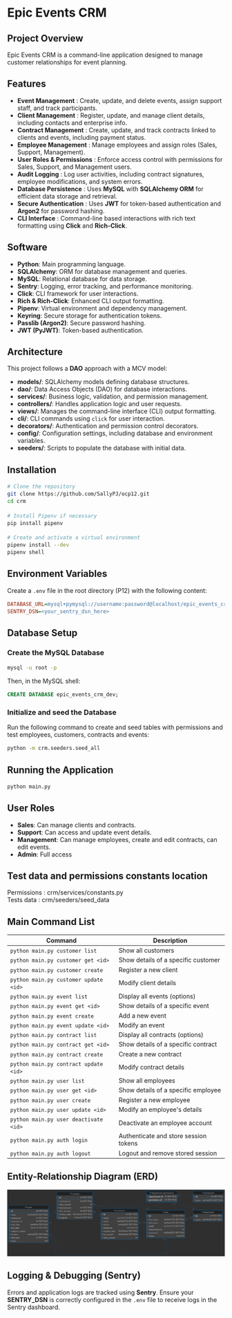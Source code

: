 # Epic Events CRM

## Project Overview
Epic Events CRM is a command-line application designed to manage customer relationships for event planning. 

## Features
- **Event Management** : Create, update, and delete events, assign support staff, and track participants.
- **Client Management** : Register, update, and manage client details, including contacts and enterprise info.
- **Contract Management** : Create, update, and track contracts linked to clients and events, including payment status.
- **Employee Management** : Manage employees and assign roles (Sales, Support, Management).
- **User Roles & Permissions** : Enforce access control with permissions for Sales, Support, and Management users.
- **Audit Logging** : Log user activities, including contract signatures, employee modifications, and system errors.
- **Database Persistence** : Uses **MySQL** with **SQLAlchemy ORM** for efficient data storage and retrieval.
- **Secure Authentication** : Uses **JWT** for token-based authentication and **Argon2** for password hashing.
- **CLI Interface** : Command-line based interactions with rich text formatting using **Click** and **Rich-Click**.

## Software
- **Python**: Main programming language.
- **SQLAlchemy**: ORM for database management and queries.
- **MySQL**: Relational database for data storage.
- **Sentry**: Logging, error tracking, and performance monitoring.
- **Click**: CLI framework for user interactions.
- **Rich & Rich-Click**: Enhanced CLI output formatting.
- **Pipenv**: Virtual environment and dependency management.
- **Keyring**: Secure storage for authentication tokens.
- **Passlib (Argon2)**: Secure password hashing.
- **JWT (PyJWT)**: Token-based authentication.

## Architecture
This project follows a **DAO** approach with a MCV model:

- **models/**: SQLAlchemy models defining database structures.
- **dao/**: Data Access Objects (DAO) for database interactions.
- **services/**: Business logic, validation, and permission management.
- **controllers/**: Handles application logic and user requests.
- **views/**: Manages the command-line interface (CLI) output formatting.
- **cli/**: CLI commands using `click` for user interaction.
- **decorators/**: Authentication and permission control decorators.
- **config/**: Configuration settings, including database and environment variables.
- **seeders/**: Scripts to populate the database with initial data.

## Installation
```sh
# Clone the repository
git clone https://github.com/SallyPJ/ocp12.git
cd crm

# Install Pipenv if necessary
pip install pipenv

# Create and activate a virtual environment
pipenv install --dev
pipenv shell
```

## Environment Variables
Create a `.env` file in the root directory (P12) with the following content:
```ini
DATABASE_URL=mysql+pymysql://username:password@localhost/epic_events_crm_dev  # Update with your credentials
SENTRY_DSN=<your_sentry_dsn_here>
```

## Database Setup
### Create the MySQL Database
```sh
mysql -u root -p
```
Then, in the MySQL shell:
```sql
CREATE DATABASE epic_events_crm_dev;

```

### Initialize and seed the Database
Run the following command to create and seed tables with permissions 
and test employees, customers, contracts and events:
```sh
python -m crm.seeders.seed_all
```

## Running the Application
```sh
python main.py
```

## User Roles
- **Sales**: Can manage clients and contracts.
- **Support**: Can access and update event details.
- **Management**: Can manage employees, create and edit contracts, can edit events.
- **Admin**: Full access 

## Test data and permissions constants location

Permissions : crm/services/constants.py  
Tests data : crm/seeders/seed_data

##  Main Command List
| Command                              | Description                           |
|--------------------------------------|---------------------------------------|
| `python main.py customer list`       | Show all customers                    |
| `python main.py customer get <id>`   | Show details of a specific customer   |
| `python main.py customer create`     | Register a new client                 |
| `python main.py customer update <id>` | Modify client details                 |
| `python main.py event list`          | Display all events (options)          |
| `python main.py event get <id>`      | Show details of a specific event      |
| `python main.py event create`        | Add a new event                       |
| `python main.py event update <id>`   | Modify an event                       |
| `python main.py contract list`       | Display all contracts (options)       |
| `python main.py contract get <id>`   | Show details of a specific contract   |
| `python main.py contract create`     | Create a new contract                 |
| `python main.py contract update <id>` | Modify contract details               |
| `python main.py user list`           | Show all employees                    |
| `python main.py user get <id>`       | Show details of a specific employee   |
| `python main.py user create`         | Register a new employee               |
| `python main.py user update <id>`    | Modify an employee's details          |
| `python main.py user deactivate <id>` | Deactivate an employee account        |
| `python main.py auth login`          | Authenticate and store session tokens |
| `python main.py auth logout`         | Logout and remove stored session      |


## Entity-Relationship Diagram (ERD)
![img_1.png](img_1.png)


## Logging & Debugging (Sentry)
Errors and application logs are tracked using **Sentry**. Ensure your **SENTRY_DSN** is correctly configured in the `.env` file to receive logs in the Sentry dashboard.



